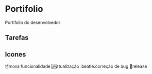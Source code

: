 # Portifolio
Portifolio do desenvolvedor

## Tarefas

## Icones

:package:nova funcionalidade
:up:atualização
:beatle:correção de bug
:checkered_flag:release
